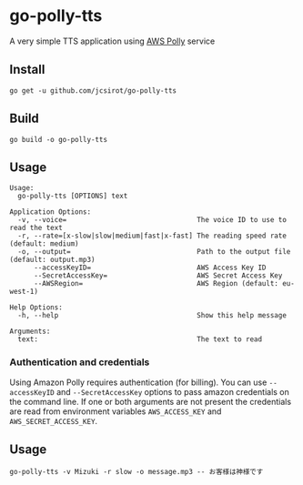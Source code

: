 # go-polly-tts
A very simple TTS application using [AWS Polly](https://aws.amazon.com/polly/) service

## Install

    go get -u github.com/jcsirot/go-polly-tts

## Build

    go build -o go-polly-tts

## Usage

``` plain
Usage:
  go-polly-tts [OPTIONS] text

Application Options:
  -v, --voice=                                The voice ID to use to read the text
  -r, --rate=[x-slow|slow|medium|fast|x-fast] The reading speed rate (default: medium)
  -o, --output=                               Path to the output file (default: output.mp3)
      --accessKeyID=                          AWS Access Key ID
      --SecretAccessKey=                      AWS Secret Access Key
      --AWSRegion=                            AWS Region (default: eu-west-1)

Help Options:
  -h, --help                                  Show this help message

Arguments:
  text:                                       The text to read
```

### Authentication and credentials

Using Amazon Polly requires authentication (for billing). You can use `--accessKeyID` and `--SecretAccessKey` options to pass amazon credentials on the command line. If one or both arguments are not present the credentials are read from environment variables `AWS_ACCESS_KEY` and `AWS_SECRET_ACCESS_KEY`.

## Usage

    go-polly-tts -v Mizuki -r slow -o message.mp3 -- お客様は神様です
